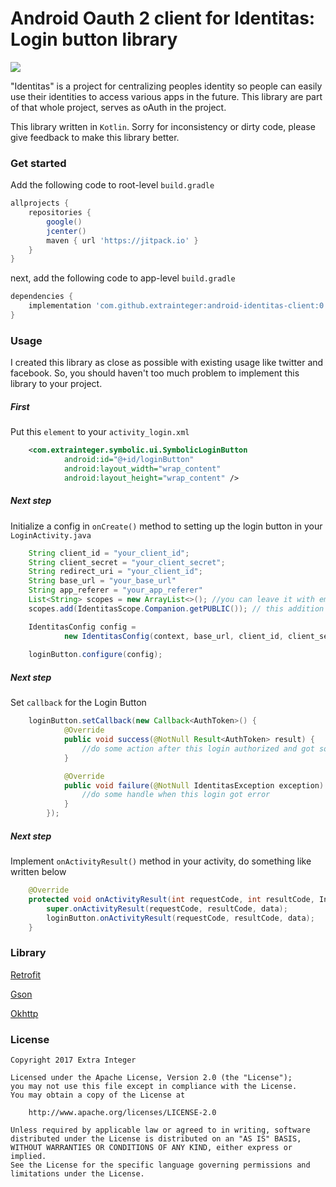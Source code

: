 # Android Oauth 2 client for Identitas: Login button library

[![](https://jitpack.io/v/extrainteger/android-identitas-client.svg)](https://jitpack.io/#extrainteger/android-identitas-client)


"Identitas" is a project for centralizing peoples identity so people can easily use their identities to access various apps in the future. This library are part of that whole project, serves as oAuth in the project.

This library written in ``Kotlin``. Sorry for inconsistency or dirty code, please give feedback to make this library better.

### Get started
Add the following code to root-level ``build.gradle`` 
```groovy
allprojects {
    repositories {
        google()
        jcenter()
        maven { url 'https://jitpack.io' }
    }
}
```
next, add the following code to app-level ``build.gradle`` 
```groovy
dependencies {
    implementation 'com.github.extrainteger:android-identitas-client:0.2.6'
}
```

### Usage
I created this library as close as possible with existing usage like twitter and facebook. So, you should haven't too much problem to implement this library to your project.

##### First
Put this ``element`` to your ``activity_login.xml``
```xml
    <com.extrainteger.symbolic.ui.SymbolicLoginButton
            android:id="@+id/loginButton"
            android:layout_width="wrap_content"
            android:layout_height="wrap_content" />
```
##### Next step
Initialize a config in ``onCreate()`` method to setting up the login button in your ``LoginActivity.java``
```java
    String client_id = "your_client_id";
    String client_secret = "your_client_secret";
    String redirect_uri = "your_client_id";
    String base_url = "your_base_url"
    String app_referer = "your_app_referer"
    List<String> scopes = new ArrayList<>(); //you can leave it with empty data
    scopes.add(IdentitasScope.Companion.getPUBLIC()); // this addition just an example

    IdentitasConfig config = 
            new IdentitasConfig(context, base_url, client_id, client_secret, redirect_uri, scopes, app_referer);
    
    loginButton.configure(config);
```
##### Next step
Set ``callback`` for the Login Button 
```java
    loginButton.setCallback(new Callback<AuthToken>() {
            @Override
            public void success(@NotNull Result<AuthToken> result) {
                //do some action after this login authorized and got some token
            }

            @Override
            public void failure(@NotNull IdentitasException exception) {
                //do some handle when this login got error
            }
        });
```

##### Next step
Implement ``onActivityResult()`` method in your activity, do something like written below
```java
    @Override
    protected void onActivityResult(int requestCode, int resultCode, Intent data) {
        super.onActivityResult(requestCode, resultCode, data);
        loginButton.onActivityResult(requestCode, resultCode, data);
    }
```

### Library
[Retrofit](http://square.github.io/retrofit/)

[Gson](https://github.com/google/gson)

[Okhttp](http://square.github.io/okhttp/)

### License
    Copyright 2017 Extra Integer

    Licensed under the Apache License, Version 2.0 (the "License");
    you may not use this file except in compliance with the License.
    You may obtain a copy of the License at

        http://www.apache.org/licenses/LICENSE-2.0

    Unless required by applicable law or agreed to in writing, software
    distributed under the License is distributed on an "AS IS" BASIS,
    WITHOUT WARRANTIES OR CONDITIONS OF ANY KIND, either express or implied.
    See the License for the specific language governing permissions and
    limitations under the License.
